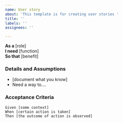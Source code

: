```yaml
---
name: User story
about: 'This template is for creating user stories '
title: ''
labels: ''
assignees: ''

---
```


**As a** [role]  
 **I need** [function]  
 **So that** [benefit]  
   
 ### Details and Assumptions
 * [document what you know]
* Need a way to....

   
 ### Acceptance Criteria  
   
 ```gherkin
 Given [some context]
 When [certain action is taken]
 Then [the outcome of action is observed]
 ```
